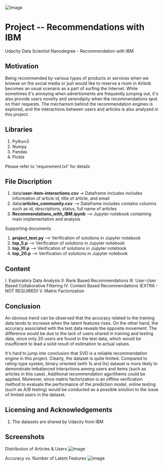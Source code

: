 
![Image](https://github.com/ezman1105/Data-Scientist----RecommendationsWithIBM/blob/43a1e2eb17fdd4ba1fd96caa565d82514ebb8ff8/Images/pexels-oleksandr-canary-islands-319930.jpeg)

# Project -- Recommendations with IBM
Udacity Data Scientist Nanodegree - Recommendation with IBM

## Motivation

Being recommended by various types of products or services when we browse on the social media or just would like to reserve a room in Airbnb becomes an usual scenario as a part of surfing the Internet. While sometimes it's annoying when advertisments are frequently jumping out, it's also provide users novelty and serendipity when the recommendations spot on their requests. The mechanism behind the recommendation engines is explored, and the interactions between users and articles is also analyzed in this project.


## Libraries

1. Python3
2. Numpy
3. Pandas
4. Pickle

Please refer to 'requirement.txt' for details

## File Discription

1. data/**user-item-interactions.csv** -> Dataframe includes includes information of article id, title of article, and email
2. data/**articles_community.csv** --> Dataframe includes contains columns such as id, descriptions, status, full name of articles
3. **Recommendations_with_IBM.ipynb** --> Jupyter notebook containing main implementation and analysis

Supporting documents
1. **project_test.py** --> Verification of solutions in Jupyter notebook
2. **top_5.p** --> Verification of solutions in Jupyter notebook
3. **top_10.p** --> Verification of solutions in Jupyter notebook
4. **top_20.p** --> Verification of solutions in Jupyter notebook

## Content

I. Exploratory Data Analysis
II. Rank Based Recommendations
III. User-User Based Collaborative Filtering
IV. Content Based Recommendations (EXTRA - NOT REQUIRED)
V. Matrix Factorization

## Conclusion

An obvious trend can be observed that the accuracy related to the training data tends to increase when the latent features rises. On the other hand, the accuracy associated with the test data reveals the opposite movement. The difference would be due to the lack of users shared in training and testing data, since only 20 users are found in the test data, which would be insufficient to lead a solid result of estimation to actual values.

It's hard to jump into conclusion that SVD is a reliable recommendation engine in this project. Clearly, the dataset is quite limited. Compared to rating-type system, binary oriented (with 1s and 0s) dataset is more likely to demonstrate imbalanced interactions among users and items (such as articles in this case). Additional recommendation agorithems could be applied. Moreover, since matrix factorization is an offline verification method to evaluate the performance of the prediction model, online testing (such as A/B testing) would be conducted as a possible solution to the issue of limited users in the dataset.

## Licensing and Acknowledgements
1. The datasets are shared by Udacity from IBM

## Screenshots

<Screenshot> Distribution of Articles & Users
![image](https://github.com/ezman1105/Data-Scientist----RecommendationsWithIBM/blob/fd27de75972eebffb6a01d24e76a4ae705626254/Images/Distribution%20of%20Article%20%26%20user.png)

<Screenshot> Accuracy vs. Number of Latent Features
![image](https://github.com/ezman1105/Data-Scientist----RecommendationsWithIBM/blob/fd27de75972eebffb6a01d24e76a4ae705626254/Images/Accuracy%20vs.%20Number%20of%20Latent%20Features.png)


